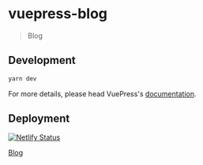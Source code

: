 # vuepress-blog

> Blog

## Development

```bash
yarn dev
```

For more details, please head VuePress's [documentation](https://v1.vuepress.vuejs.org/).

## Deployment
[![Netlify Status](https://api.netlify.com/api/v1/badges/0f6431d0-9f18-4f9f-a5be-4044757e6148/deploy-status)](https://app.netlify.com/sites/weilincheng/deploys)

[Blog](https://weilincheng.com)